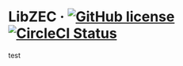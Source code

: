 # LibZEC &middot; [![GitHub license](https://img.shields.io/badge/license-GPLv3-blue.svg)](https://github.com/renproject/libzec-go/blob/master/LICENSE) [![CircleCI Status](https://circleci.com/gh/renproject/libzec-go.svg?style=shield&circle-token=:circle-token)](https://circleci.com/gh/renproject/libzec-go)
test
